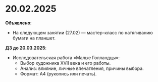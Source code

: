 # 20.02.2025  
**Объявлено**:
- На следующем занятии (27.02) — мастер-класс по натягиванию бумаги на планшет.

**ДЗ до 20.03.2025**:
- Исследовательская работа «Малые Голландцы»:
  - Выбор художника XVII века и его работы.
  - Анализ: влияние, личные впечатления, причины выбора.
  - Формат: А4 (рукопись или печать).